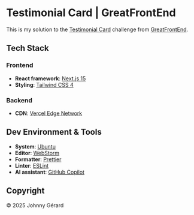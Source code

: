 # Testimonial Card | GreatFrontEnd

This is my solution to the [Testimonial Card](https://www.greatfrontend.com/projects/challenges/testimonial-card)
challenge from
[GreatFrontEnd](https://www.greatfrontend.com/).

## Tech Stack

### Frontend

- **React framework**: [Next.js 15](https://nextjs.org/)
- **Styling**: [Tailwind CSS 4](https://tailwindcss.com/)

### Backend

- **CDN**: [Vercel Edge Network](https://vercel.com/docs/edge-network)

## Dev Environment & Tools

- **System**: [Ubuntu](https://ubuntu.com/desktop)
- **Editor**: [WebStorm](https://www.jetbrains.com/webstorm/)
- **Formatter**: [Prettier](https://prettier.io/)
- **Linter**: [ESLint](https://eslint.org/)
- **AI assistant**: [GitHub Copilot](https://github.com/features/copilot)

## Copyright

© 2025 Johnny Gérard
